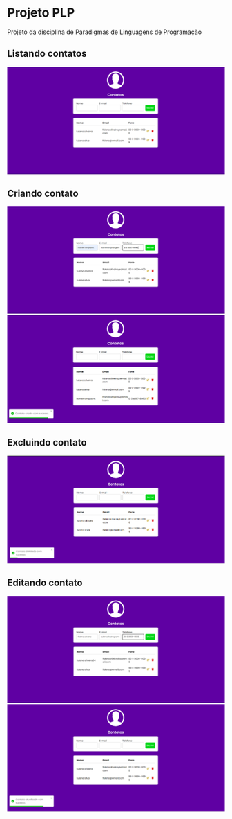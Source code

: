 # Projeto PLP 
Projeto da disciplina de Paradigmas de Linguagens de Programação

## Listando contatos
<img src="./frontend/src/images/Captura de tela 2023-11-30 181829.png" alt="Tela listando contatos">

## Criando contato
<img src="./frontend/src/images/Captura de tela 2023-11-30 181525.png" alt="Tela cadastrando contato">

<img src="./frontend/src/images/Captura de tela 2023-11-30 181619.png" alt="Tela exibindo contatos já com o recente cadastrado">

## Excluindo contato
<img src="./frontend/src/images/Captura de tela 2023-11-30 181723.png" alt="Tela excluindo contato">


## Editando contato
<img src="./frontend/src/images/Captura de tela 2023-11-30 180659.png" alt="Tela editando contato">

<img src="./frontend/src/images/Captura de tela 2023-11-30 180714.png" alt="Tela exibindo alteração feita no contato editado">
